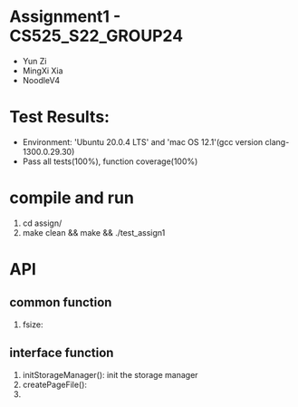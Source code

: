 # Assignment1 - CS525_S22_GROUP24
- Yun Zi
- MingXi Xia
- NoodleV4

# Test Results:
- Environment: 'Ubuntu 20.0.4 LTS' and 'mac OS 12.1'(gcc version clang-1300.0.29.30)
- Pass all tests(100%), function coverage(100%)

# compile and run
1. cd assign/
2. make clean && make && ./test_assign1

# API

## common function
1. fsize: 

## interface function
1. initStorageManager(): init the storage manager
2. createPageFile(): 
3. 